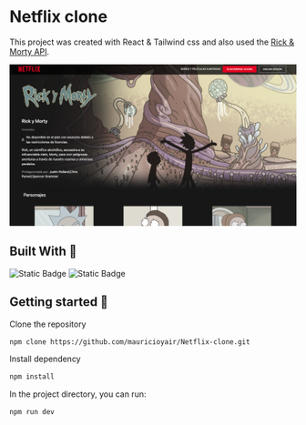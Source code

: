 # Netflix clone

This project was created with React & Tailwind css and also used the [Rick & Morty API](https://rickandmortyapi.com/).

<img src="./public/screenshot.png" alt="screenshot">


## Built With 🚀

![Static Badge](https://img.shields.io/badge/18.2.0-black?style=flat&logo=react&label=REACT)
![Static Badge](https://img.shields.io/badge/3.3.2-black?style=flat&logo=tailwind-css&label=TAILWIND-CSS)


## Getting started  🔧

Clone the repository

```sh
npm clone https://github.com/mauricioyair/Netflix-clone.git
```

Install dependency
```sh
npm install
```

In the project directory, you can run:

```sh
npm run dev
```

<!-- Or watch the live [demo](https://mauricioyair.github.io/Netflix-clone.git)-->
